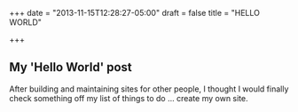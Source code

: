 +++
date = "2013-11-15T12:28:27-05:00"
draft = false
title = "HELLO WORLD"

+++

## My 'Hello World' post
After building and maintaining sites for other people, I thought I would finally check something off my list of things to do ... create my own site.

